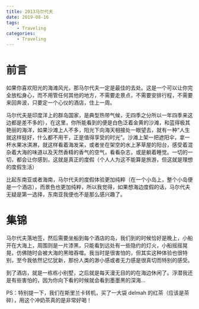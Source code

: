 ```yaml
---
title: 2013马尔代夫
date: 2019-08-16
tags:
    - Traveling
categories:
    - Traveling
---
```


# 前言

如果你喜欢阳光的海滩风光，那马尔代夫一定是最佳的去处。这是一个可以让你完全放松身心，而不用管任何其他的地方，不需要走景点，不需要安排行程，不需要来回奔波，只要定一个心仪的酒店，住上一周。

马尔代夫是印度洋上的群岛国家，是典型热带气候，无四季之分所以一年四季来这边都是差不多的），在这里，你所能看到的便是白色泛着金黄的沙滩，和蓝得极其艳丽的海洋，如果沙滩上人不多，阳光下向海天相接处一眼望去，就有一种“人生就这样挺好，什么都不用干，正是值得享受的时光”。沙滩上架一把遮阳伞，拿一杯水果冰淇淋，就这样看着海发呆，或者坐在架空的水上茅草屋的阳台，感受着混杂着大海的味道以及天然香精的香气的空气，看看杂志，或是躺着睡觉。一切的一切，都会让你感到，这就是真正的度假（个人人为这不能算是旅游，但这就是理想的度假生活）

比起东南亚或者海南，马尔代夫的度假体验更加纯粹（在一个小岛上，整个小岛便是一个酒店），而景色也更加纯粹，所以我觉得，如果想海边度假的话，马尔代夫无疑是第一选择，东南亚我便也不是那么感兴趣了。

# 集锦

马尔代夫落地签，然后需要坐船到每个酒店的岛，我们到的时候恰好是晚上，小船开在大海上，周围则是一片漆黑，只能看到远处有一些隐约的灯火，小船摇摇晃晃，仿佛随时会被大海的黑暗吞噬。我当时是很害怕的，但其实这种体验也很特别，至今我依然记忆犹新，那份人类的渺小感或者无力感是很真切而特别的感受。

到了酒店，就是一栋栋小别墅，之后就是每天漫无目的的在海边休闲了。浮潜我还是有些害怕的，因为你向下看的时候就会看到墨墨黑的深海...

PS：特别提一下，我们在斯里兰卡转机，买了一大袋 delmah 的红茶（应该是茶碎），用这个冲奶茶真的是非常好喝！
